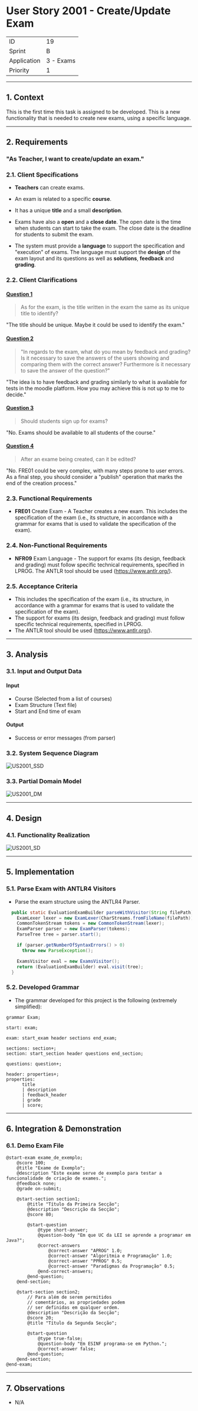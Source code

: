 # User Story 2001 - Create/Update Exam

|             |           |
| ----------- | --------- |
| ID          | 19        |
| Sprint      | B         |
| Application | 3 - Exams |
| Priority    | 1         |

---

## 1. Context

This is the first time this task is assigned to be developed. This is a new functionality that is needed to create new exams, using a specific language.

---

## 2. Requirements

### "As Teacher, I want to create/update an exam."

### 2.1. Client Specifications

- **Teachers** can create exams.

- An exam is related to a specific **course**.

- It has a unique **title** and a small **description**.

- Exams have also a **open** and a **close date**. The open date is the time when students can start to take the exam. The close date is the deadline for students to submit the exam.

- The system must provide a **language** to support the specification and "execution" of exams. The language must support the **design** of the exam layout and its questions as well as **solutions**, **feedback** and **grading**.

### 2.2. Client Clarifications

#### [Question 1](https://moodle.isep.ipp.pt/mod/forum/discuss.php?d=21836)

> As for the exam, is the title written in the exam the same as its unique title to identify?

"The title should be unique. Maybe it could be used to identify the exam."

#### [Question 2](https://moodle.isep.ipp.pt/mod/forum/discuss.php?d=22003)

> "In regards to the exam, what do you mean by feedback and grading? Is it necessary to save the answers of the users showing and comparing them with the correct answer? Furthermore is it necessary to save the answer of the question?"

"The idea is to have feedback and grading similarly to what is available for tests in the moodle platform. How you may achieve this is not up to me to decide."

#### [Question 3](https://moodle.isep.ipp.pt/mod/forum/discuss.php?d=22228)

> Should students sign up for exams?

"No. Exams should be available to all students of the course."

#### [Question 4](https://moodle.isep.ipp.pt/mod/forum/discuss.php?d=22286)

> After an exame being created, can it be edited?

"No. FRE01 could be very complex, with many steps prone to user errors. As a final step, you should consider a "publish" operation that marks the end of the creation process."

### 2.3. Functional Requirements

- **FRE01** Create Exam - A Teacher creates a new exam. This includes the specification of the exam (i.e., its structure, in accordance with a grammar for exams that is used to validate the specification of the exam).

### 2.4. Non-Functional Requirements

- **NFR09** Exam Language - The support for exams (its design, feedback and grading) must follow specific technical requirements, specified in LPROG. The ANTLR tool should be used (<https://www.antlr.org/>).

### 2.5. Acceptance Criteria

- This includes the specification of the exam (i.e., its structure, in accordance with a grammar for exams that is used to validate the specification of the exam).
- The support for exams (its design, feedback and grading) must follow specific technical requirements, specified in LPROG.
- The ANTLR tool should be used (<https://www.antlr.org/>).

---

## 3. Analysis

### 3.1. Input and Output Data

#### Input

- Course (Selected from a list of courses)
- Exam Structure (Text file)
- Start and End time of exam

#### Output

- Success or error messages (from parser)

### 3.2. System Sequence Diagram

![US2001_SSD](out/US2001_SSD.svg)

### 3.3. Partial Domain Model

![US2001_DM](out/US2001_DM.svg)

---

## 4. Design

### 4.1. Functionality Realization

![US2001_SD](out/US2001_SD.svg)

<!-- ### 4.2. Class Diagram

![US2001_CD](out/US2001_CD.svg) -->

<!-- ### 4.3. Applied Patterns

- xxx -->

<!-- ### 4.4. Tests

**Test 1:** xxx

```java
  @Test
  private void test1() {
    assetTrue(true);
  }
``` -->

---

## 5. Implementation

### 5.1. Parse Exam with ANTLR4 Visitors

- Parse the exam structure using the ANTLR4 Parser.

```java
  public static EvaluationExamBuilder parseWithVisitor(String filePath) throws IOException, ParseException {
    ExamLexer lexer = new ExamLexer(CharStreams.fromFileName(filePath));
    CommonTokenStream tokens = new CommonTokenStream(lexer);
    ExamParser parser = new ExamParser(tokens);
    ParseTree tree = parser.start();

    if (parser.getNumberOfSyntaxErrors() > 0)
      throw new ParseException();

    ExamsVisitor eval = new ExamsVisitor();
    return (EvaluationExamBuilder) eval.visit(tree);
  }
```

### 5.2. Developed Grammar

- The grammar developed for this project is the following (extremely simplified):

```antlr4
grammar Exam;

start: exam;

exam: start_exam header sections end_exam;

sections: section+;
section: start_section header questions end_section;

questions: question+;

header: properties+;
properties:
	  title
	  | description
	  | feedback_header
	  | grade
	  | score;
```

---

## 6. Integration & Demonstration

### 6.1. Demo Exam File

```text
@start-exam exame_de_exemplo;
    @score 100;
    @title "Exame de Exemplo";
    @description "Este exame serve de exemplo para testar a funcionalidade de criação de exames.";
    @feedback none;
    @grade on-submit;

    @start-section section1;
        @title "Título da Primeira Secção";
        @description "Descrição da Secção";
        @score 80;

        @start-question
            @type short-answer;
            @question-body "Em que UC da LEI se aprende a programar em Java?";
            @correct-answers
                @correct-answer "APROG" 1.0;
                @correct-answer "Algoritmia e Programação" 1.0;
                @correct-answer "PPROG" 0.5;
                @correct-answer "Paradigmas da Programação" 0.5;
            @end-correct-answers;
        @end-question;
    @end-section;

    @start-section section2;
        // Para além de serem permitidos
        // comentários, as propriedades podem
        // ser definidas em qualquer ordem.
        @description "Descrição da Secção";
        @score 20;
        @title "Título da Segunda Secção";

        @start-question
            @type true-false;
            @question-body "Em ESINF programa-se em Python.";
            @correct-answer false;
        @end-question;
    @end-section;
@end-exam;
```

---

## 7. Observations

- N/A
